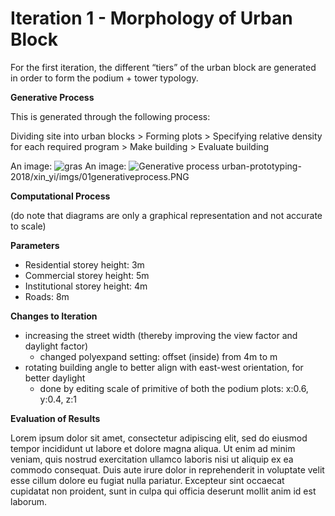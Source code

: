 # Iteration 1 - Morphology of Urban Block

For the first iteration, the different “tiers” of the urban block are generated in order to form the podium + tower typology.


__Generative Process__

This is generated through the following process:

Dividing site into urban blocks > Forming plots > Specifying relative density for each required program > Make building > Evaluate building

An image: ![gras](img/urban-prototyping-2018/xin_yi/imgs/01generativeprocess.PNG)
An image: ![Generative process](img/https://raw.githubusercontent.com/chongxinyi/urban-prototyping-2018/master/xin_yi/imgs/01computationallogic1.png)
      urban-prototyping-2018/xin_yi/imgs/01generativeprocess.PNG
    

__Computational Process__

(do note that diagrams are only a graphical representation and not accurate to scale)

__Parameters__

* Residential storey height: 3m
* Commercial storey height: 5m
* Institutional storey height: 4m
* Roads: 8m

__Changes to Iteration__ 

* increasing the street width (thereby improving the view factor and daylight factor)
  * changed polyexpand setting: offset (inside) from 4m to m
* rotating building angle to better align with east-west orientation, for better daylight
 	* done by editing scale of primitive of both the podium plots: x:0.6, y:0.4, z:1

__Evaluation of Results__

Lorem ipsum dolor sit amet, consectetur adipiscing elit, sed do eiusmod tempor incididunt ut labore et dolore magna aliqua. Ut enim ad minim veniam, quis nostrud exercitation ullamco laboris nisi ut aliquip ex ea commodo consequat. Duis aute irure dolor in reprehenderit in voluptate velit esse cillum dolore eu fugiat nulla pariatur. Excepteur sint occaecat cupidatat non proident, sunt in culpa qui officia deserunt mollit anim id est laborum.
